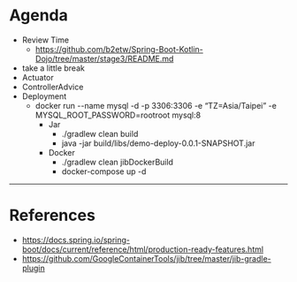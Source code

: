 # Agenda
* Review Time
  * https://github.com/b2etw/Spring-Boot-Kotlin-Dojo/tree/master/stage3/README.md
* take a little break
* Actuator
* ControllerAdvice
* Deployment
  * docker run --name mysql -d -p 3306:3306 -e “TZ=Asia/Taipei” -e MYSQL_ROOT_PASSWORD=rootroot mysql:8
    * Jar
      * ./gradlew clean build
      * java -jar build/libs/demo-deploy-0.0.1-SNAPSHOT.jar
    * Docker
      * ./gradlew clean jibDockerBuild
      * docker-compose up -d

---

# References
* https://docs.spring.io/spring-boot/docs/current/reference/html/production-ready-features.html
* https://github.com/GoogleContainerTools/jib/tree/master/jib-gradle-plugin
